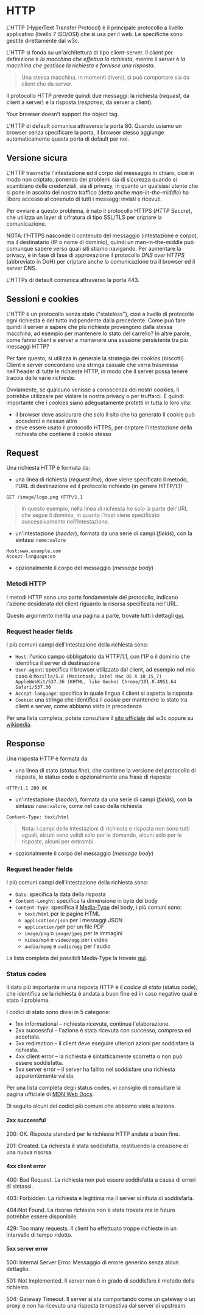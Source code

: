 # HTTP

L'HTTP (HyperText Transfer Protocol) è il principale protocollo a livello applicativo (livello 7 ISO/OSI) che si usa per il web. Le specifiche sono gestite direttamente dal w3c.

L'HTTP si fonda su un'architettura di tipo client-server. Il _client_ per definizione è _la macchina che effettua la richiesta_, mentre il _server_ è _la macchina che gestisce la richiesta e fornisce una risposta_.

> Una stessa macchina, in momenti diversi, si può comportare sia da client che da server.

Il protocollo HTTP prevede quindi due messaggi: la richiesta (_request_, da client a server) e la risposta (_response_, da server a client).

<object data="assets/http-arrows.html" style="width:100%;"> 
    Your browser doesn’t support the object tag. 
</object>

L'HTTP di default comunica attraverso la porta 80. Quando usiamo un browser senza specificare la porta, il browser stesso aggiunge automaticamente questa porta di default per noi.

## Versione sicura
L'HTTP trasmette l'intestazione ed il corpo del messaggio in chiaro, cioè in modo non criptato, ponendo dei problemi sia di sicurezza quando si scambiano delle credenziali, sia di privacy, in quanto un qualsiasi utente che si pone in ascolto del nostro traffico (detto anche _man-in-the-middle_) ha libero accesso al conenuto di tutti i messaggi inviati e ricevuti.

Per ovviare a questo problema, è nato il protocollo HTTPS (_HTTP Secure_), che utilizza un layer di cifratura di tipo SSL/TLS per criptare la comunicazione. 

NOTA: l'HTTPS nasconde il contenuto del messaggio (intestazione e corpo), ma il destinatario (IP o nome di dominio), quindi un man-in-the-middle può comunque sapere verso quali siti stiamo navigando. Per aumentare la privacy, è in fase di fase di approvazione il protocollo _DNS over HTTPS_ (abbreviato in DoH) per criptare anche la comunicazione tra il browser ed il server DNS.

L'HTTPs di default comunica attraverso la porta 443.

## Sessioni e cookies
L'HTTP è un protocollo senza stato ("stateless"), cioé a livello di protocollo ogni richiesta è del tutto indipendente dalla precedente. Come può fare quindi il server a sapere che più richieste provengono dalla stessa macchina, ad esempio per mantenere lo stato del carrello? In altre parole, come fanno client e server a mantenere una _sessione_ persistente tra più messaggi HTTP?

Per fare questo, si utilizza in generale la strategia dei _cookies_ (biscotti). Client e server concordano una stringa casuale che verrà trasmessa nell'header di tutte le richieste HTTP, in modo che il server possa tenere traccia delle varie richieste.

Ovviamente, se qualcuno venisse a conoscenza dei nostri cookies, li potrebbe utilizzare per violare la nostra privacy o per truffarci. È quindi importante che i cookies siano adeguatamente protetti in tutta lo loro vita:
- il browser deve assicurare che solo il sito che ha generato il cookie può accederci e nessun altro
- deve essere usato il protocollo HTTPS, per criptare l'intestazione della richiesta che contiene il cookie stesso


## Request
Una richiesta HTTP è formata da:
- una linea di richiesta (_request line_), dove viene specificato il metodo, l'URL di destinazione ed il protocollo richiesto (in genere HTTP/1.1)

```
GET /image/logo.png HTTP/1.1
```

> In questo esempio, nella linea di richiesta ho solo la parte dell'URL che segue il dominio, in quanto l'host viene specificato successivamente nell'intestazione.

- un'intestazione (_header_), formata da una serie di campi (_fields_), con la sintassi `nome:valore`

```
Host:www.example.com
Accept-language:en
```

- opzionalmente il corpo del messaggio (_message body_)

### Metodi HTTP
I metodi HTTP sono una parte fondamentale del protocollo, indicano l'azione desiderata del client riguardo la risorsa specificata nell'URL.

Questo argomento merita una pagina a parte, trovate tutti i dettagli [qui](./03-http-rest.html).

### Request header fields
I più comuni campi dell'intestazione della richiesta sono:

- `Host`: l'unico campo obbligatorio da HTTP/1.1, con l'IP o il dominio che identifica il server di destinazione
- `User-agent`: specifica il browser utilizzato dal client, ad esempio nel mio caso è `Mozilla/5.0 (Macintosh; Intel Mac OS X 10_15_7) AppleWebKit/537.36 (KHTML, like Gecko) Chrome/101.0.4951.64 Safari/537.36`
- `Accept-language`: specifica in quale lingua il client si aspetta la risposta
- `Cookie`: una stringa che identifica il _cookie_ per mantenere lo stato tra client e server, come abbiamo visto in precedenza

Per una lista completa, potete consultare il [sito ufficiale](https://www.w3.org/Protocols/rfc2616/rfc2616-sec14.html) del w3c oppure su [wikipedia](https://en.wikipedia.org/wiki/List_of_HTTP_header_fields#Request_fields).


## Response
Una risposta HTTP è formata da:
- una linea di stato (_status line_), che contiene la versione del protocollo di risposta, lo status code e opzionalmente una frase di risposta:
```
HTTP/1.1 200 OK
```
- un'intestazione (_header_), formata da una serie di campi (_fields_), con la sintassi `nome:valore`, come nel caso della richiesta
```
Content-Type: text/html
```
> Nota: i campi delle intestazioni di richiesta e risposta non sono tutti uguali, alcuni sono validi solo per le domande, alcuni solo per le risposte, alcuni per entrambi.


- opzionalmente il corpo del messaggio (_message body_)

### Request header fields
I più comuni campi dell'intestazione della richiesta sono:
- `Date`: specifica la data della risposta
- `Content-Lenght`: specifica la dimensione in byte del body
- `Content-Type`: specifica il [Media-Type](https://en.wikipedia.org/wiki/Media_type#Common_examples_[10]) del body, i più comuni sono:
   - `text/html` per le pagine HTML
   - `application/json` per i messaggi JSON
   - `application/pdf` per un file PDF
   - `image/png` o `image/jpeg` per le immagini
   - `video/mp4` e `video/ogg` per i video
   - `audio/mpeg` e `audio/ogg` per l'audio

La lista completa dei possibili Media-Type la trovate [qui](https://www.iana.org/assignments/media-types/media-types.xhtml).


### Status codes
Il dato più importante in una risposta HTTP è il _codice di stato_ (status code), che identifica se la richiesta è andata a buon fine ed in caso negativo qual è stato il problema.

I codici di stato sono divisi in 5 categorie:
- 1xx informational – richiesta ricevuta, continua l'elaborazione.
- 2xx successful – l'azione è stata ricevuta con successo, compresa ed accettata.
- 3xx redirection – il client deve eseguire ulteriori azioni per soddisfare la richiesta.
- 4xx client error – la richiesta è sintatticamente scorretta o non può essere soddisfatta.
- 5xx server error – il server ha fallito nel soddisfare una richiesta apparentemente valida.

Per una lista completa degli status codes, vi consiglio di consultare la pagina ufficiale di [MDN Web Docs](https://developer.mozilla.org/en-US/docs/Web/HTTP/Status
). 

Di seguito alcuni dei codici più comuni che abbiamo visto a lezione.

#### 2xx successful
200: OK. Risposta standard per le richieste HTTP andate a buon fine.

201: Created. La richiesta è stata soddisfatta, restituendo la creazione di una nuova risorsa.

#### 4xx client error
400: Bad Request. La richiesta non può essere soddisfatta a causa di errori di sintassi.

403: Forbidden. La richiesta è legittima ma il server si rifiuta di soddisfarla.

404:Not Found. La risorsa richiesta non è stata trovata ma in futuro potrebbe essere disponibile.

429: Too many requests. Il client ha effettuato troppe richieste in un intervallo di tempo ridotto.

#### 5xx server error
500: Internal Server Error. Messaggio di errore generico senza alcun dettaglio.

501: Not Implemented. Il server non è in grado di soddisfare il metodo della richiesta.

504: Gateway Timeout. Il server si sta comportando come un gateway o un proxy e non ha ricevuto una risposta tempestiva dal server di upstream.

